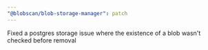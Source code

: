 ```yaml
---
"@blobscan/blob-storage-manager": patch
---
```


Fixed a postgres storage issue where the existence of a blob wasn't checked before removal
